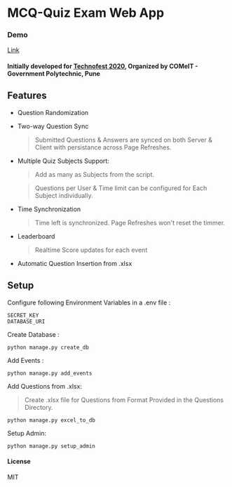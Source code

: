 # MCQ-Quiz Exam Web App

### Demo

[Link](https://tf-quiz.herokuapp.com/)

#### Initially developed for [Technofest 2020](https://technofest-2020.herokuapp.com/), Organized by COMeIT - Government Polytechnic, Pune

## Features

-   Question Randomization

-   Two-way Question Sync

    > Submitted Questions & Answers are synced on both Server & Client with persistance across Page Refreshes.

-   Multiple Quiz Subjects Support:

    > Add as many as Subjects from the script.

    > Questions per User & Time limit can be configured for Each Subject individually.

-   Time Synchronization

    > Time left is synchronized. Page Refreshes won't reset the timmer.

-   Leaderboard

    > Realtime Score updates for each event

-   Automatic Question Insertion from .xlsx

## Setup

Configure following Environment Variables in a .env file :

```
SECRET_KEY
DATABASE_URI
```

Create Database :

```
python manage.py create_db
```

Add Events :

```
python manage.py add_events
```

Add Questions from .xlsx:

> Create .xlsx file for Questions from Format Provided in the Questions Directory.

```
python manage.py excel_to_db
```

Setup Admin:

```
python manage.py setup_admin

```

#### License

MIT
